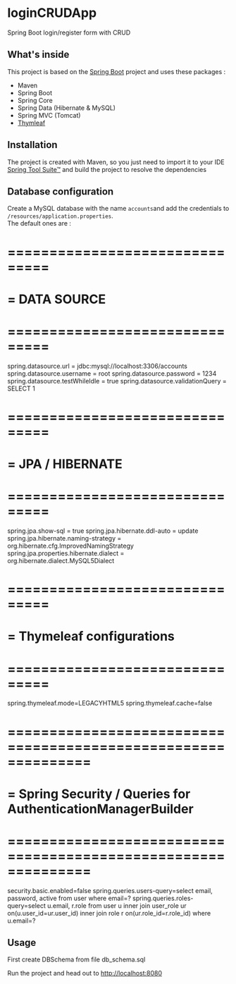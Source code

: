 # loginCRUDApp

Spring Boot login/register form with CRUD

## What's inside 
This project is based on the [Spring Boot](http://projects.spring.io/spring-boot/) project and uses these packages :
- Maven
- Spring Boot
- Spring Core
- Spring Data (Hibernate & MySQL)
- Spring MVC (Tomcat)
- [Thymleaf](www.thymeleaf.org)

## Installation 
The project is created with Maven, so you just need to import it to your IDE [Spring Tool Suite™](https://spring.io/tools/sts/all) and build the project to resolve the dependencies

## Database configuration 
Create a MySQL database with the name `accounts`and add the credentials to `/resources/application.properties`.  
The default ones are :

# ===============================
# = DATA SOURCE
# ===============================
spring.datasource.url = jdbc:mysql://localhost:3306/accounts
spring.datasource.username = root
spring.datasource.password = 1234
spring.datasource.testWhileIdle = true
spring.datasource.validationQuery = SELECT 1

# ===============================
# = JPA / HIBERNATE
# ===============================
spring.jpa.show-sql = true
spring.jpa.hibernate.ddl-auto = update
spring.jpa.hibernate.naming-strategy = org.hibernate.cfg.ImprovedNamingStrategy
spring.jpa.properties.hibernate.dialect = org.hibernate.dialect.MySQL5Dialect

# ===============================
# = Thymeleaf configurations
# ===============================
spring.thymeleaf.mode=LEGACYHTML5
spring.thymeleaf.cache=false

# ==============================================================
# = Spring Security / Queries for AuthenticationManagerBuilder  
# ==============================================================
security.basic.enabled=false
spring.queries.users-query=select email, password, active from user where email=?
spring.queries.roles-query=select u.email, r.role from user u inner join user_role ur on(u.user_id=ur.user_id) inner join role r on(ur.role_id=r.role_id) where u.email=?

## Usage
First create DBSchema from file db_schema.sql

Run the project and head out to [http://localhost:8080](http://localhost:8080)
